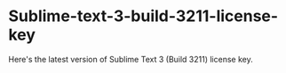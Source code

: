 # Sublime-text-3-build-3211-license-key
Here's the latest version of Sublime Text 3 (Build 3211) license key. 
